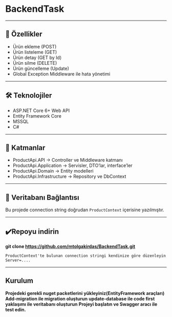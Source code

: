 # BackendTask
---

## 🚀 Özellikler
- Ürün ekleme (POST)
- Ürün listeleme (GET)
- Ürün detay (GET by Id)
- Ürün silme (DELETE)
- Ürün güncelleme (Update)
- Global Exception Middleware ile hata yönetimi

---

## 🛠️ Teknolojiler
- ASP.NET Core 6+ Web API
- Entity Framework Core
- MSSQL
- C#


---

## 📂 Katmanlar
- ProductApi.API → Controller ve Middleware katmanı  
- ProductApi.Application → Servisler, DTO’lar, interface’ler  
- ProductApi.Domain → Entity modelleri  
- ProductApi.Infrastructure → Repository ve DbContext  

---

## 🔧 Veritabanı Bağlantısı
Bu projede connection string doğrudan `ProductContext` içerisine yazılmıştır.  

---
## ✔️Repoyu indirin
**git clone https://github.com/mtolgakirdas/BackendTask.git**

`ProductContext'te bulunan connection stringi kendinize göre düzenleyin Server=....`

---
## Kurulum
**Projedeki gerekli nuget packetlerini yükleyiniz(EntityFramework araçları)**
**Add-migration ile migration oluşturun**
**update-database ile code first yaklaşımı ile veritabanı oluşturun**
**Projeyi başlatın ve Swagger aracı ile test edin.**

